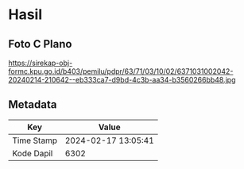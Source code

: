 # Hasil

## Foto C Plano

https://sirekap-obj-formc.kpu.go.id/b403/pemilu/pdpr/63/71/03/10/02/6371031002042-20240214-210642--eb333ca7-d9bd-4c3b-aa34-b3560266bb48.jpg


## Metadata

| Key        | Value               |
| ---------- | ------------------- |
| Time Stamp | 2024-02-17 13:05:41 |
| Kode Dapil | 6302                |



